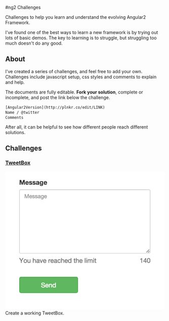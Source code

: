 #ng2 Challenges

Challenges to help you learn and understand the evolving Angular2 Framework.

I've found one of the best ways to learn a new framework is by trying out lots of basic demos. The key to learning is to struggle, but struggling too much doesn't do any good.  

## About
I've created a series of challenges, and feel free to add your own. Challenges include javascript setup, css styles and comments to explain and help.

The documents are fully editable. **Fork your solution**, complete or incomplete, and post the link below the challenge. 

```
[Angular2Version](http://plnkr.co/edit/LINK)
Name / @twitter
Comments
```

After all, it can be helpful to see how different people reach different solutions.

## Challenges


### [TweetBox](https://github.com/ShMcK/ng2Challenges/wiki/TweetBox)
![TweetBox](/images/TweetBoxSetup.png?raw=true "TweetBox Setup")
Create a working TweetBox.

